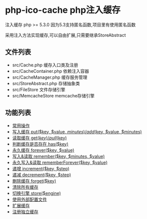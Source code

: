 # php-ico-cache php注入缓存

注入缓存 php >= 5.3.0 因为5.3支持匿名函数,项目里有使用匿名函数

采用注入方法实现缓存,可以自由扩展,只需要继承StoreAbstract

## 文件列表
- src/Cache.php 缓存入口类及注册
- src/CacheContainer.php 依赖注入容器
- src/CacheManager.php 缓存服务管理
- src/StoreAbstract.php 存储抽象类
- src/FileStore 文件存储引擎
- src/MemcacheStore memcache存储引擎

## 功能列表
- [常用操作](test/exa-simple.php)
- [写入缓存 put($key, $value, $minutes)/add($key, $value, $minutes)](test/exa-add-put.php)
- [读取缓存 get($key)/pull($key)](test/exa-get-pull.php)
- [判断缓存是否存在 has($key)](test/exa-has.php)
- [永久缓存 forever($key, $value)](test/exa-forever.php)
- [写入&读取 remember($key, $minutes, $value)](test/exa-remember.php)
- [永久写入&读取 rememberForever($key, $value)](test/exa-rememberForever.php)
- [递增 increment($key, $step)](test/exa-increment.php)
- [递减 decrement($key, $step)](test/exa-decrement.php)
- [删除缓存 forget($key)](test/exa-forget.php)
- [清除所有缓存](test/exa-flush.php)
- [切换引擎 store($engine)](test/exa-store.php)
- [使用外部配置文件](test/exa-config.php)
- [扩展缓存](test/exa-extends.php)
- [注册独立缓存](test/exa-register.php)
